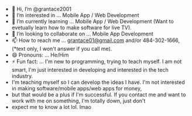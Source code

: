 - 👋 Hi, I’m @grantace2001
- 👀 I’m interested in ... Mobile App / Web Development
- 🌱 I’m currently learning ... Mobile App / Web Development (Want to evetually learn how to make software for live TV).
- 💞️ I’m looking to collaborate on ... Mobile App Development
- 📫 How to reach me ... grantace01@gmail.com and/or 484-302-1666, (*text only, I won't answer if you call me).
- 😄 Pronouns: ... He/Him
- ⚡ Fun fact: ... I'm new to programming, trying to teach myself. I am not smart, I'm just interested in developing and interested in the tech industry.
- I'm teaching myself so I can develop the ideas I have. I'm not interested in making software/mobile apps/web apps for money,
- but that would be a plus if I'm successful. If you contact me and want to work with me on something, I'm totally down, just don't
- expect me to know a lot lol. lmao

<!---
grantace2001/grantace2001 is a ✨ special ✨ repository because its `README.md` (this file) appears on your GitHub profile.
You can click the Preview link to take a look at your changes.
--->
